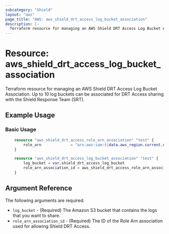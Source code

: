 ```yaml
---
subcategory: "Shield"
layout: "aws"
page_title: "AWS: aws_shield_drt_access_log_bucket_association"
description: |-
  Terraform resource for managing an AWS Shield DRT Access Log Bucket Association.
---
```

# Resource: aws_shield_drt_access_log_bucket_association

Terraform resource for managing an AWS Shield DRT Access Log Bucket Association. Up to 10 log buckets can be associated for DRT Access sharing with the Shield Response Team (SRT).

## Example Usage

### Basic Usage

```terraform
	resource "aws_shield_drt_access_role_arn_association" "test" {
		role_arn             = "arn:aws:iam:${data.aws_region.current.name}:${data.aws_caller_identity.current.account_id}:${var.shield_drt_access_role_name}"
	}

	resource "aws_shield_drt_access_log_bucket_association" "test" {
		log_bucket = var.shield_drt_access_log_bucket
		role_arn_association_id = aws_shield_drt_access_role_arn_association.test.id
	}
```

## Argument Reference

The following arguments are required:

* `log_bucket` - (Required) The Amazon S3 bucket that contains the logs that you want to share.
* `role_arn_association_id` - (Required) The ID of the Role Arn association used for allowing Shield DRT Access.
